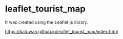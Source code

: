 # leaflet_tourist_map
It was created using the Leaflet.js library.


https://batuwan.github.io/leaflet_tourist_map/index.html
